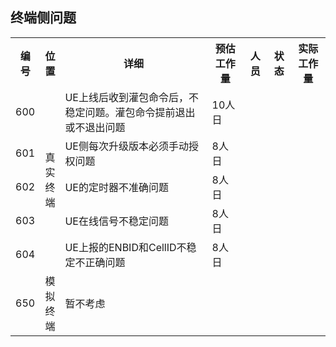 ## 终端侧问题


<table>
  <tr>
    <th>编号</th><th width="3%">位置</th><th>详细</th><th>预估工作量</th><th>人员</th><th>状态</th><th>实际工作量</th>
  </tr>
  <tr>
    <td>600</td><td rowspan="5">真实终端</td><td>UE上线后收到灌包命令后，不稳定问题。灌包命令提前退出或不退出问题</td><td>10人日</td><td></td><td></td><td></td>
  </tr>
  <tr>
    <td>601</td><td>UE侧每次升级版本必须手动授权问题</td><td>8人日</td><td></td><td></td><td></td>
  </tr>
  </tr>
  <tr>
    <td>602</td><td>UE的定时器不准确问题</td><td>8人日</td><td></td><td></td><td></td>
  </tr>
  </tr>
  <tr>
    <td>603</td><td>UE在线信号不稳定问题</td><td>8人日</td><td></td><td></td><td></td>
  </tr>
  <tr>
    <td>604</td><td>UE上报的ENBID和CellID不稳定不正确问题</td><td>8人日</td><td></td><td></td><td></td>
  </tr>
  <tr>
    <td>650</td><td>模拟终端</td><td>暂不考虑</td><td></td><td></td><td></td><td></td>
  </tr>
</table>